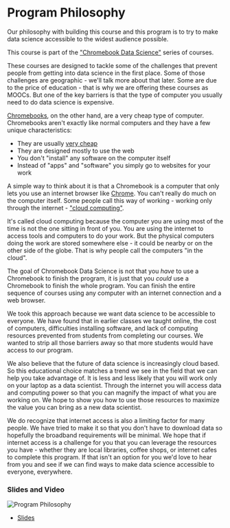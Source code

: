# Program Philosophy

Our philosophy with building this course and this program is to try to make data science accessible to the widest audience possible. 

This course is part of the ["Chromebook Data Science"](http://jhudatascience.org/chromebookdatascience/) series of courses. 

These courses are designed to tackle some of the challenges that prevent people from getting into data science in the first place. Some of those challenges are geographic - we'll talk more about that later. Some are due to the price of education - that is why we are offering these courses as MOOCs. But one of the key barriers is that the type of computer you usually need to do data science is expensive. 


[Chromebooks](https://www.google.com/chromebook/), on the other hand, are a very cheap type of computer. Chromebooks aren't exactly like normal computers and they have a few unique characteristics:

* They are usually [very cheap](https://www.google.com/chromebook/find-yours/)
* They are designed mostly to use the web
* You don't "install" any software on the computer itself
* Instead of "apps" and "software" you simply go to websites for your work

A simple way to think about it is that a Chromebook is a computer that only lets you use an internet browser like [Chrome](https://www.google.com/chrome/). You can't really do much on the computer itself. Some people call this way of working - working only through the internet - ["cloud computing"](https://en.wikipedia.org/wiki/Cloud_computing).

It's called cloud computing because the computer you are using most of the time is not the one sitting in front of you. You are using the internet to access tools and computers to do your work. But the physical computers doing the work are stored somewhere else - it could be nearby or on the other side of the globe. That is why people call the computers "in the cloud".

The goal of Chromebook Data Science is not that you _have_ to use a Chromebook to finish the program, it is just that you _could_ use a Chromebook to finish the whole program. You can finish the entire sequence of courses using any computer with an internet connection and a web browser. 

We took this approach because we want data science to be accessible to everyone. We have found that in earlier classes we taught online, the cost of computers, difficulties installing software, and lack of computing resources prevented from students from completing our courses. We wanted to strip all those barriers away so that more students would have access to our program.

We also believe that the future of data science is increasingly cloud based. So this educational choice matches a trend we see in the field that we can help you take advantage of. It is less and less likely that you will work only on your laptop as a data scientist. Through the internet you will access data and computing power so that you can magnify the impact of what you are working on. We hope to show you how to use those resources to maximize the value you can bring as a new data scientist. 

We do recognize that internet access is also a limiting factor for many people. We have tried to make it so that you don't have to download data so hopefully the broadband requirements will be minimal. We hope that if internet access is a challenge for you that you can leverage the resources you have - whether they are local libraries, coffee shops, or internet cafes to complete this program. If that isn't an option for you we'd love to hear from you and see if we can find ways to make data science accessible to everyone, everywhere. 


### Slides and Video

![Program Philosophy]()

* [Slides](https://docs.google.com/presentation/d/1s7sLqa0GAUqVaD9TE63ntBKJfXm2Ac2dG90G_41egLI/edit?usp=sharing)